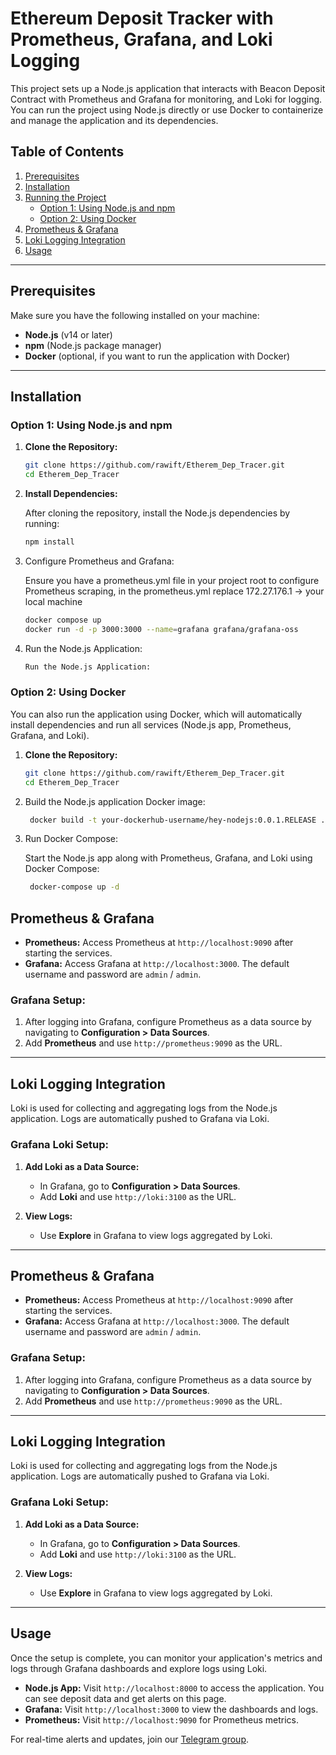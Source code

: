 # Ethereum Deposit Tracker with Prometheus, Grafana, and Loki Logging
 This project sets up a Node.js application that interacts with Beacon Deposit Contract with Prometheus and Grafana for monitoring, and Loki for logging. You can run the project using Node.js directly or use Docker to containerize and manage the application and its dependencies.
## Table of Contents
1. [Prerequisites](#prerequisites)
2. [Installation](#installation)
3. [Running the Project](#running-the-project)
   - [Option 1: Using Node.js and npm](#option-1-using-nodejs-and-npm)
   - [Option 2: Using Docker](#option-2-using-docker)
4. [Prometheus & Grafana](#prometheus--grafana)
5. [Loki Logging Integration](#loki-logging-integration)
6. [Usage](#usage)
---
## Prerequisites
Make sure you have the following installed on your machine:
- **Node.js** (v14 or later)
- **npm** (Node.js package manager)
- **Docker** (optional, if you want to run the application with Docker)
---
## Installation
### Option 1: Using Node.js and npm

1. **Clone the Repository:**

   ```bash
   git clone https://github.com/rawift/Etherem_Dep_Tracer.git
   cd Etherem_Dep_Tracer


2.  **Install Dependencies:**
   
     After cloning the repository, install the Node.js dependencies by running:
    ```bash
    npm install

3.  Configure Prometheus and Grafana:

     Ensure you have a prometheus.yml file in your project root to configure Prometheus scraping, in the prometheus.yml replace 172.27.176.1 -> your local machine
     ```bash
    docker compose up
    docker run -d -p 3000:3000 --name=grafana grafana/grafana-oss

4.  Run the Node.js Application:
    ```bash
    Run the Node.js Application:

  ### Option 2: Using Docker
  You can also run the application using Docker, which will automatically install dependencies and run all services (Node.js app, Prometheus, Grafana, and Loki).

  1. **Clone the Repository:**

     ```bash
     git clone https://github.com/rawift/Etherem_Dep_Tracer.git
     cd Etherem_Dep_Tracer

  2. Build the Node.js application Docker image:

     ```bash
      docker build -t your-dockerhub-username/hey-nodejs:0.0.1.RELEASE .
  3. Run Docker Compose:

     Start the Node.js app along with Prometheus, Grafana, and Loki using Docker Compose:
     ```bash
      docker-compose up -d


   ## Prometheus & Grafana

- **Prometheus:** Access Prometheus at `http://localhost:9090` after starting the services.
- **Grafana:** Access Grafana at `http://localhost:3000`. The default username and password are `admin` / `admin`.

### Grafana Setup:

1. After logging into Grafana, configure Prometheus as a data source by navigating to **Configuration > Data Sources**.
2. Add **Prometheus** and use `http://prometheus:9090` as the URL.

---

## Loki Logging Integration

Loki is used for collecting and aggregating logs from the Node.js application. Logs are automatically pushed to Grafana via Loki.

### Grafana Loki Setup:

1. **Add Loki as a Data Source:**
   - In Grafana, go to **Configuration > Data Sources**.
   - Add **Loki** and use `http://loki:3100` as the URL.

2. **View Logs:**
   - Use **Explore** in Grafana to view logs aggregated by Loki.

---

## Prometheus & Grafana

- **Prometheus:** Access Prometheus at `http://localhost:9090` after starting the services.
- **Grafana:** Access Grafana at `http://localhost:3000`. The default username and password are `admin` / `admin`.

### Grafana Setup:

1. After logging into Grafana, configure Prometheus as a data source by navigating to **Configuration > Data Sources**.
2. Add **Prometheus** and use `http://prometheus:9090` as the URL.

---

## Loki Logging Integration

Loki is used for collecting and aggregating logs from the Node.js application. Logs are automatically pushed to Grafana via Loki.

### Grafana Loki Setup:

1. **Add Loki as a Data Source:**
   - In Grafana, go to **Configuration > Data Sources**.
   - Add **Loki** and use `http://loki:3100` as the URL.

2. **View Logs:**
   - Use **Explore** in Grafana to view logs aggregated by Loki.

---

## Usage

Once the setup is complete, you can monitor your application's metrics and logs through Grafana dashboards and explore logs using Loki.

- **Node.js App:** Visit `http://localhost:8000` to access the application. You can see deposit data and get alerts on this page.
- **Grafana:** Visit `http://localhost:3000` to view the dashboards and logs.
- **Prometheus:** Visit `http://localhost:9090` for Prometheus metrics.

For real-time alerts and updates, join our [Telegram group](https://t.me/eth_dep_alert).



 
